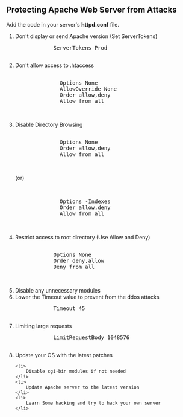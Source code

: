 <h2>Protecting Apache Web Server from Attacks </h2>


Add the code in your server's <strong>httpd.conf</strong> file.

<ol>
    <li>
        Don't display or send Apache version (Set ServerTokens)
        <pre>
            ServerTokens Prod
        </pre>
    </li>
    <li>
        Don't allow access to .htaccess
        <pre>
            <Directory />
              Options None
              AllowOverride None
              Order allow,deny
              Allow from all
            </Directory>
        </pre>
    </li>
    <li>
        Disable Directory Browsing
        <pre>
            <Directory />
              Options None
              Order allow,deny
              Allow from all
            </Directory>
        </pre>    
            (or)
        <pre>    
            <Directory />
              Options -Indexes
              Order allow,deny
              Allow from all
            </Directory>
        </pre>
    </li>        
    <li>
        Restrict access to root directory (Use Allow and Deny)
        <pre>
          <Directory />
            Options None
            Order deny,allow
            Deny from all
          </Directory>
        </pre>
    </li>
    <li>
        Disable any unnecessary modules
    </li>
    <li>
        Lower the Timeout value to prevent from the ddos attacks
        <pre>
            Timeout 45
        </pre>
    <li>
        Limiting large requests
        <pre>
            LimitRequestBody 1048576
        </pre>
    </li>
    <li>
        Update your OS with the latest patches
    </li>

    <li>
        Disable cgi-bin modules if not needed
    </li>
    <li>
        Update Apache server to the latest version
    </li>
    <li>
        Learn Some hacking and try to hack your own server
    </li>
</ol>
